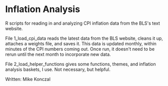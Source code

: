 # Inflation Analysis
 R scripts for reading in and analyzing CPI inflation data from the BLS's text website.
 
 File 1_load_cpi_data reads the latest data from the BLS website, cleans it up, attaches a weights file, and saves it.
 This data is updated monthly, within minutes of the CPI numbers coming out. Once run, it doesn't need to be rerun
 until the next month to incorporate new data.
  
 File 2_load_helper_functions gives some functions, themes, and inflation analysis baskets, I use. Not necessary, but helpful.
 
Written: Mike Konczal